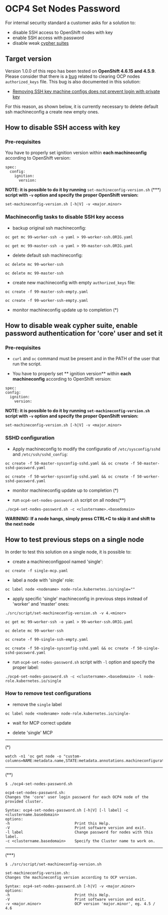# OCP4 Set Nodes Password

For internal security standard a customer asks for a solution to:

 * disable SSH access to OpenShift nodes with key
 * enable SSH access with password
 * disable weak [cypher suites](https://access.redhat.com/solutions/4410591)

## Target version

Version 1.0.0 of this repo has been tested on **OpenShift 4.6.15 and 4.5.9**. Please consider that there is a [bug](https://bugzilla.redhat.com/show_bug.cgi?id=1885186) related to clearing OCP nodes `authorized_keys` file. This bug is also documented in this solution:

 * [Removing SSH key machine configs does not prevent login with private key](https://access.redhat.com/solutions/5463711)

For this reason, as shown below, it is currently necessary to delete default ssh machineconfig a create new empty ones.

## How to disable SSH access with key

### Pre-requisites

You have to properly set ignition version within **each machineconfig** according to OpenShift version:

```
spec:
  config:
    ignition:
      version:
```

**NOTE: it is possible to do it by running** `set-machineconfig-version.sh` (***)  **script with `-v` option and specify the proper OpenShift version:**

```
set-machineconfig-version.sh [-h|V] -v <major.minor>
```

### Machineconfig tasks to disable SSH key access

 * backup original ssh machineconfig:

  ```
oc get mc 99-worker-ssh -o yaml > 99-worker-ssh.ORIG.yaml

oc get mc 99-master-ssh -o yaml > 99-master-ssh.ORIG.yaml
```

 * delete default ssh machineconfig:

  ```
oc delete mc 99-worker-ssh

oc delete mc 99-master-ssh
```

 * create new machineconfig with empty `authorized_keys` file:

  ```
oc create -f 99-master-ssh-empty.yaml

oc create -f 99-worker-ssh-empty.yaml
```

 * monitor machineconfig update up to completion (*)

## How to disable weak cypher suite, enable password authentication for 'core' user and set it

### Pre-requisites

 * `curl` and `oc` command must be present and in the PATH of the user that run the script.

 * You have to properly set ** ignition version** within **each machineconfig** according to OpenShift version:

  ```
spec:
  config:
    ignition:
      version:
```

  **NOTE: it is possible to do it by running `set-machineconfig-version.sh` script with `-v` option and specify the proper OpenShift version:**

  ```
set-machineconfig-version.sh [-h|V] -v <major.minor>
```

### SSHD configuration

 * Apply machineconfig to modify the configuratio of `/etc/sysconfig/sshd` and `/etc/ssh/sshd_config`:

  ```
oc create -f 50-master-sysconfig-sshd.yaml && oc create -f 50-master-sshd-password.yaml

oc create -f 50-worker-sysconfig-sshd.yaml && oc create -f 50-worker-sshd-password.yaml
```

 * monitor machineconfig update up to completion (*)

 * run `ocp4-set-nodes-password.sh` script on all nodes(**)

  ```
./ocp4-set-nodes-password.sh -c <clustername>.<basedomain>
```

**WARINING: If a node hangs, simply press CTRL+C to skip it and shift to the next node**

## How to test previous steps on a single node

In order to test this solution on a single node, it is possible to:

 * create a machineconfigpool named 'single':

  ```
oc create -f single-mcp.yaml
```

 * label a node with 'single' role:

  ```
oc label node <nodename> node-role.kubernetes.io/single=""
```

 * apply specific 'single' machineconfig in previous steps instead of 'worker' and 'master' ones:

  ```
./src/script/set-machineconfig-version.sh -v 4.<minor>

oc get mc 99-worker-ssh -o yaml > 99-worker-ssh.ORIG.yaml

oc delete mc 99-worker-ssh

oc create -f 99-single-ssh-empty.yaml

oc create -f 50-single-sysconfig-sshd.yaml && oc create -f 50-single-sshd-password.yaml
```

 * run `ocp4-set-nodes-password.sh` script with `-l` option and specify the proper label:

  ```
./ocp4-set-nodes-password.sh -c <clustername>.<basedomain> -l node-role.kubernetes.io/single
```

### How to remove test configurations

 * remove the `single` label

  ```
oc label node <nodename> node-role.kubernetes.io/single-
```

* wait for MCP correct update

* delete 'single' MCP
 
---

(*)

```
watch -n1 'oc get node -o "custom-columns=NAME:metadata.name,STATE:metadata.annotations.machineconfiguration\\.openshift\\.io/state,DESIRED:metadata.annotations.machineconfiguration\\.openshift\\.io/desiredConfig,CURRENT:metadata.annotations.machineconfiguration\\.openshift\\.io/currentConfig,REASON:metadata.annotations.machineconfiguration\\.openshift\\.io/reason"'
```

---

(**)

```
$ ./ocp4-set-nodes-password.sh

ocp4-set-nodes-password.sh:
Changes the 'core' user login password for each OCP4 node of the provided cluster.

Syntax: ocp4-set-nodes-password.sh [-h|V] [-l label] -c <clustername.basedomain>
options:
-h                             Print this Help.
-V                             Print software version and exit.
-l label                       Change password for nodes with this label.
-c <clustername.basedomain>    Specify the Cluster name to work on.
```

---

(***)

```
$ ./src/script/set-machineconfig-version.sh

set-machineconfig-version.sh:
Changes the machineconfig version according to OCP version.

Syntax: ocp4-set-nodes-password.sh [-h|V] -v <major.minor>
options:
-h                             Print this Help.
-V                             Print software version and exit.
-v <major.minor>               OCP version 'major.minor', eg. 4.5 / 4.6
```
